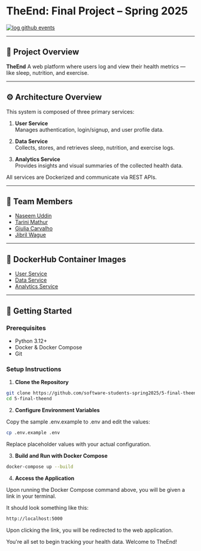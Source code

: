 # TheEnd: Final Project – Spring 2025

[![log github events](https://github.com/software-students-spring2025/5-final-theend/actions/workflows/event-logger.yml/badge.svg)](https://github.com/software-students-spring2025/5-final-theend/actions/workflows/event-logger.yml)

---

## 🧠 Project Overview

**TheEnd** A web platform where users log and view their health metrics — like sleep, nutrition, and exercise.

---

## ⚙️ Architecture Overview

This system is composed of three primary services:

1. **User Service**  
   Manages authentication, login/signup, and user profile data.

2. **Data Service**  
   Collects, stores, and retrieves sleep, nutrition, and exercise logs.

3. **Analytics Service**  
   Provides insights and visual summaries of the collected health data.

All services are Dockerized and communicate via REST APIs.

---

## 👥 Team Members

- [Naseem Uddin](https://github.com/naseem-student)
- [Tarini Mathur](https://github.com/tmathur2005)
- [Giulia Carvalho](https://github.com/giulia-carvalho)
- [Jibril Wague](https://github.com/Jibril1010)

---

## 🐳 DockerHub Container Images

- [User Service](https://hub.docker.com/r/yourdockerhubusername/user-service)
- [Data Service](https://hub.docker.com/r/yourdockerhubusername/data-service)
- [Analytics Service](https://hub.docker.com/r/yourdockerhubusername/analytics-service)

---

## 🚀 Getting Started

### Prerequisites

- Python 3.12+
- Docker & Docker Compose
- Git

### Setup Instructions

1. **Clone the Repository**

```bash
git clone https://github.com/software-students-spring2025/5-final-theend.git
cd 5-final-theend
```

2. **Configure Environment Variables**

Copy the sample .env.example to .env and edit the values:

```bash
cp .env.example .env
```

Replace placeholder values with your actual configuration.

3. **Build and Run with Docker Compose**

```bash
docker-compose up --build
```

4. **Access the Application**

Upon running the Docker Compose command above, you will be given a link in your terminal.

It should look something like this:
```bash
http://localhost:5000
```

Upon clicking the link, you will be redirected to the web application.

You're all set to begin tracking your health data. Welcome to TheEnd!
